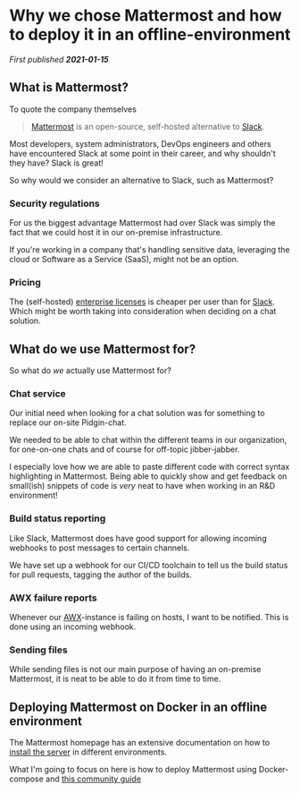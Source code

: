 # Why we chose Mattermost and how to deploy it in an offline-environment
*First published **2021-01-15***

## What is Mattermost?

To quote the company themselves
>[Mattermost](https://mattermost.com/) is an open-source, self-hosted alternative to [Slack](https://slack.com).

Most developers, system administrators, DevOps engineers and others have encountered Slack at some point in their career, and why shouldn't they have? Slack is great! 

So why would we consider an alternative to Slack, such as Mattermost?

### Security regulations

For us the biggest advantage Mattermost had over Slack was simply the fact that we could host it in our on-premise infrastructure.

If you're working in a company that's handling sensitive data, leveraging the cloud or Software as a Service (SaaS), might not be an option.


### Pricing

The (self-hosted) [enterprise licenses](https://mattermost.com/pricing-self-managed/) is cheaper per user than for [Slack](https://slack.com/intl/en-no/pricing). Which might be worth taking into consideration when deciding on a chat solution.

## What do we use Mattermost for?

So what do *we* actually use Mattermost for?

### Chat service

Our initial need when looking for a chat solution was for something to replace our on-site Pidgin-chat.

We needed to be able to chat within the different teams in our organization, for one-on-one chats and of course for off-topic jibber-jabber.

I especially love how we are able to paste different code with correct syntax highlighting in Mattermost. Being able to quickly show and get feedback on small(ish) snippets of code is *very* neat to have when working in an R&D environment!

### Build status reporting

Like Slack, Mattermost does have good support for allowing incoming webhooks to post messages to certain channels.

We have set up a webhook for our CI/CD toolchain to tell us the build status for pull requests, tagging the author of the builds.

### AWX failure reports

Whenever our [AWX](https://www.ansible.com/products/awx-project)-instance is failing on hosts, I want to be notified. This is done using an incoming webhook.

### Sending files

While sending files is not our main purpose of having an on-premise Mattermost, it is neat to be able to do it from time to time.


## Deploying Mattermost on Docker in an offline environment

The Mattermost homepage has an extensive documentation on how to [install the server](https://docs.mattermost.com/guides/administrator.html#installing-mattermost) in different environments.

What I'm going to focus on here is how to deploy Mattermost using Docker-compose and [this community guide](https://docs.mattermost.com/install/prod-docker.html)